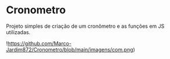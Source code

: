 # Cronometro
Projeto simples de criação de um cronômetro e as funções em JS utilizadas.


!https://github.com/Marco-Jardim872/Cronometro/blob/main/imagens/com.png)

